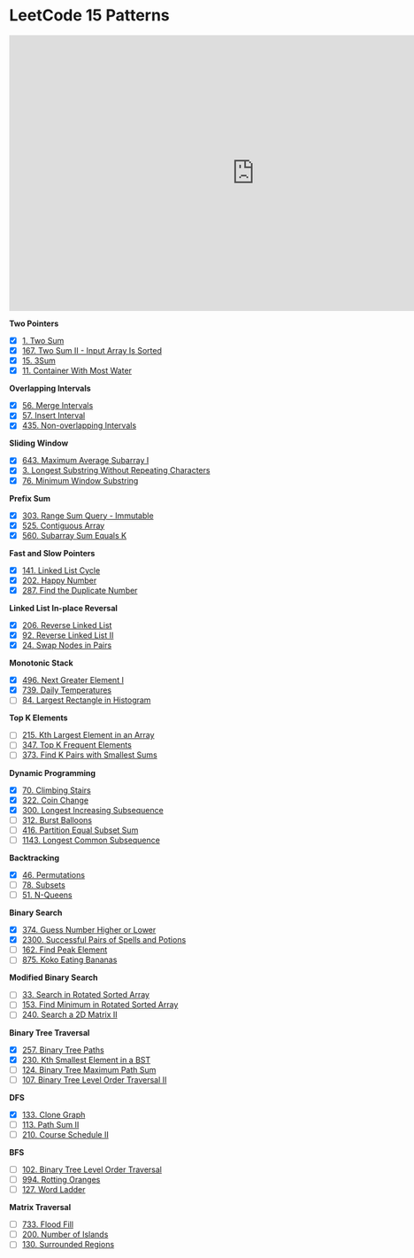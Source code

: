 # LeetCode 15 Patterns

<iframe width="885" height="498" src="https://www.youtube.com/embed/DjYZk8nrXVY" title="LeetCode was HARD until I Learned these 15 Patterns" frameborder="0" allow="accelerometer; autoplay; clipboard-write; encrypted-media; gyroscope; picture-in-picture; web-share" referrerpolicy="strict-origin-when-cross-origin" allowfullscreen></iframe>

**Two Pointers**

- [x] [1. Two Sum](./1-two-sum/README.md)
- [x] [167. Two Sum II - Input Array Is Sorted](./167-two-sum-ii-input-array-is-sorted/README.md)
- [x] [15. 3Sum](./15-3sum/README.md)
- [x] [11. Container With Most Water](./11-container-with-most-water/README.md)

**Overlapping Intervals**

- [x] [56. Merge Intervals](./56-merge-intervals/README.md)
- [x] [57. Insert Interval](./57-insert-interval/README.md)
- [x] [435. Non-overlapping Intervals](./435-non-overlapping-intervals/README.md)

**Sliding Window**

- [x] [643. Maximum Average Subarray I](./643-maximum-average-subarray-i/README.md)
- [x] [3. Longest Substring Without Repeating Characters](./3-longest-substring-without-repeating-characters/README.md)
- [x] [76. Minimum Window Substring](./76-minimum-window-substring/README.md)

**Prefix Sum**

- [x] [303. Range Sum Query - Immutable](./303-range-sum-query-immutable/README.md)
- [x] [525. Contiguous Array](./525-contiguous-array/README.md)
- [x] [560. Subarray Sum Equals K](./560-subarray-sum-equals-k/README.md)

**Fast and Slow Pointers**

- [x] [141. Linked List Cycle](./141-linked-list-cycle/README.md)
- [x] [202. Happy Number](./202-happy-number/README.md)
- [x] [287. Find the Duplicate Number](./287-find-the-duplicate-number/README.md)

**Linked List In-place Reversal**

- [x] [206. Reverse Linked List](./206-reverse-linked-list/README.md)
- [x] [92. Reverse Linked List II](./92-reverse-linked-list-ii/README.md)
- [x] [24. Swap Nodes in Pairs](./24-swap-nodes-in-pairs/README.md)

**Monotonic Stack**

- [x] [496. Next Greater Element I](./496-next-greater-element-i/README.md)
- [x] [739. Daily Temperatures](./739-daily-temperatures/README.md)
- [ ] [84. Largest Rectangle in Histogram](./84-largest-rectangle-in-histogram/README.md)

**Top K Elements**

- [ ] [215. Kth Largest Element in an Array](./215-kth-largest-element-in-an-array/README.md)
- [ ] [347. Top K Frequent Elements](./347-top-k-frequent-elements/README.md)
- [ ] [373. Find K Pairs with Smallest Sums](./373-find-k-pairs-with-smallest-sums/README.md)

**Dynamic Programming**

- [x] [70. Climbing Stairs](./70-climbing-stairs/README.md)
- [x] [322. Coin Change](./322-coin-change/README.md)
- [x] [300. Longest Increasing Subsequence](./300-longest-increasing-subsequence/README.md)
- [ ] [312. Burst Balloons](./312-burst-balloons/README.md)
- [ ] [416. Partition Equal Subset Sum](./416-partition-equal-subset-sum/README.md)
- [ ] [1143. Longest Common Subsequence](./1143-longest-common-subsequence/README.md)

**Backtracking**

- [x] [46. Permutations](./46-permutations/README.md)
- [ ] [78. Subsets](./78-subsets/README.md)
- [ ] [51. N-Queens](./51-n-queens/README.md)

**Binary Search**

- [x] [374. Guess Number Higher or Lower](./374-guess-number-higher-or-lower/README.md)
- [x] [2300. Successful Pairs of Spells and Potions](./2300-successful-pairs-of-spells-and-potions/README.md)
- [ ] [162. Find Peak Element](./162-find-peak-element/README.md)
- [ ] [875. Koko Eating Bananas](./875-koko-eating-bananas/README.md)

**Modified Binary Search**

- [ ] [33. Search in Rotated Sorted Array](./33-search-in-rotated-sorted-array/README.md)
- [ ] [153. Find Minimum in Rotated Sorted Array](./153-find-minimum-in-rotated-sorted-array/README.md)
- [ ] [240. Search a 2D Matrix II](./240-search-a-2d-matrix-ii/README.md)

**Binary Tree Traversal**

- [x] [257. Binary Tree Paths](./257-binary-tree-paths/README.md)
- [x] [230. Kth Smallest Element in a BST](./230-kth-smallest-element-in-a-bst/README.md)
- [ ] [124. Binary Tree Maximum Path Sum](./124-binary-tree-maximum-path-sum/README.md)
- [ ] [107. Binary Tree Level Order Traversal II](./107-binary-tree-level-order-traversal-ii/README.md)

**DFS**

- [x] [133. Clone Graph](./133-clone-graph/README.md)
- [ ] [113. Path Sum II](./113-path-sum-ii/README.md)
- [ ] [210. Course Schedule II](./210-course-schedule-ii/README.md)

**BFS**

- [ ] [102. Binary Tree Level Order Traversal](./102-binary-tree-level-order-traversal/README.md)
- [ ] [994. Rotting Oranges](./994-rotting-oranges/README.md)
- [ ] [127. Word Ladder](./127-word-ladder/README.md)

**Matrix Traversal**

- [ ] [733. Flood Fill](./733-flood-fill/README.md)
- [ ] [200. Number of Islands](./200-number-of-islands/README.md)
- [ ] [130. Surrounded Regions](./130-surrounded-regions/README.md)